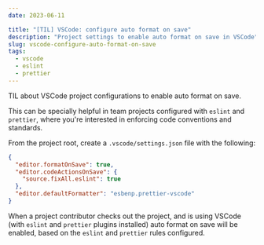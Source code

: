```yaml
---
date: 2023-06-11

title: "[TIL] VSCode: configure auto format on save"
description: "Project settings to enable auto format on save in VSCode"
slug: vscode-configure-auto-format-on-save
tags:
  - vscode
  - eslint
  - prettier
---
```


TIL about VSCode project configurations to enable auto format on save.

This can be specially helpful in team projects configured with `eslint` and
`prettier`, where you're interested in enforcing code conventions and standards.

From the project root, create a `.vscode/settings.json` file with the following:

```json
{
  "editor.formatOnSave": true,
  "editor.codeActionsOnSave": {
    "source.fixAll.eslint": true
  },
  "editor.defaultFormatter": "esbenp.prettier-vscode"
}
```

When a project contributor checks out the project, and is using VSCode (with
`eslint` and `prettier` plugins installed) auto format on save will be enabled,
based on the `eslint` and `prettier` rules configured.
